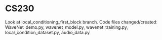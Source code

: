 # CS230
Look at local_conditioning_first_block branch.
Code files changed/created:
WaveNet_demo.py,
wavenet_model.py,
wavenet_training.py,
local_condition_dataset.py,
audio_data.py
